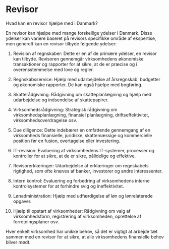 # Revisor 

Hvad kan en revisor hjælpe med i Danmark?

En revisor kan hjælpe med mange forskellige ydelser i Danmark. Disse ydelser kan variere baseret på revisors specifikke område af ekspertise, men generelt kan en revisor tilbyde følgende ydelser:

1. Revision af regnskaber: Dette er en af de primære ydelser, en revisor kan tilbyde. Revisoren gennemgår virksomhedens økonomiske transaktioner og rapporter for at sikre, at de er præcise og i overensstemmelse med love og regler.

2. Regnskabsservice: Hjælp med udarbejdelse af årsregnskab, budgetter og økonomiske rapporter. De kan også hjælpe med bogføring.

3. Skatterådgivning: Rådgivning om skatteplanlægning og hjælp med udarbejdelse og indsendelse af skattepapirer.

4. Virksomhedsrådgivning: Strategisk rådgivning om virksomhedsplanlægning, finansiel planlægning, driftseffektivitet, virksomhedsoverdragelse osv.

5. Due diligence: Dette indebærer en omfattende gennemgang af en virksomheds finansielle, juridiske, skattemæssige og kommercielle position før en fusion, overtagelse eller investering.

6. IT-revision: Evaluering af virksomhedens IT-systemer, processer og kontroller for at sikre, at de er sikre, pålidelige og effektive.

7. Revisorerklæringer: Udarbejdelse af erklæringer om regnskabets rigtighed, som ofte kræves af banker, investorer og andre interessenter.

8. Intern kontrol: Evaluering og forbedring af virksomhedens interne kontrolsystemer for at forhindre svig og ineffektivitet.

9. Lønadministration: Hjælp med udfærdigelse af løn og lønrelaterede opgaver.

10. Hjælp til opstart af virksomheder: Rådgivning om valg af virksomhedsform, registrering af virksomheden, oprettelse af forretningsplaner osv.

Hver enkelt virksomhed har unikke behov, så det er vigtigt at arbejde tæt sammen med en revisor for at sikre, at alle virksomhedens finansielle behov bliver mødt.
